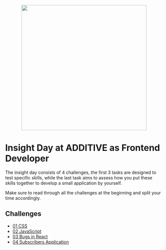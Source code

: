 <p align="center"><a href="https://additive.eu" target="_blank"><img src="https://additive-trial-day.s3.eu-central-1.amazonaws.com/logo.png?token=ABMQC7TIZTTYTGSRNKESSNTATT3R2" width="400"></a></p>

# Insight Day at ADDITIVE as Frontend Developer

The insight day consists of 4 challenges, the first 3 tasks are designed to test specific skills, while the
last task aims to assess how you put these skills together to develop a small application by yourself.

Make sure to read through all the challenges at the beginning and split your time accordingly.

## Challenges

- [01 CSS](doc/css.md)
- [02 JavaScript](doc/js.md)
- [03 Bugs in React](doc/react.md)
- [04 Subscribers Application](doc/ember.md)
